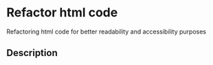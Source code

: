 # Refactor html code
Refactoring html code for better readability and accessibility purposes

## Description 
